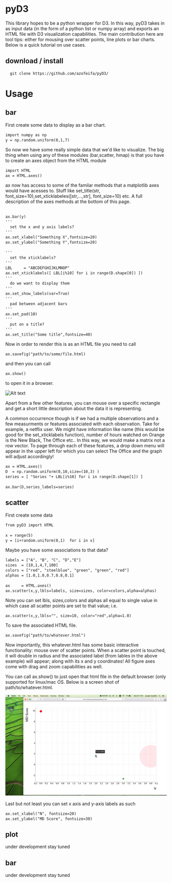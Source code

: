 # pyD3
This library hopes to be a python wrapper for D3. In this way, pyD3 takes in as input data (in the form of a python list or numpy array) and exports an HTML file with D3 visualization capabilities. The main contribution here are tool tips: either for mousing over scatter points, line plots or bar charts. Below is a quick tutorial on use cases. 
## download / install
```
  git clone https://github.com/azofeifa/pyD3/
```
# Usage

## bar
First create some data to display as a bar chart. 
```
import numpy as np
y = np.random.uniform(0,1,7)
```

So now we have some really simple data that we'd like to visualize. The big thing when using any of these modules (bar,scatter, hmap) is that you have to create an axes object from the HTML module
```
import HTML
ax = HTML.axes()
```
ax now has access to some of the familar methods that a matplotlib axes would have acesses to. Stuff like set_title(str, font_size=10),set_xticklabeles([str,...,str], font_size=10) etc. A full description of the axes methods at the bottom of this page.
```

ax.bar(y)
'''
  set the x and y axis labels?
'''
ax.set_xlabel("Something X",fontsize=20)
ax.set_ylabel("Something Y",fontsize=20)

'''
  set the xticklabels?
'''
LBL 	= "ABCDEFGHIJKLMNOP"
ax.set_xticklabels([ LBL[i%10] for i in range(D.shape[0]) ])
'''
  do we want to display them
'''
ax.set_show_labels(var=True)
'''
  pad between adjacent bars
'''
ax.set_pad(10)
'''
  put on a title?
'''
ax.set_title("Some title",fontsize=40)

```
Now in order to render this is as an HTML file you need to call
```
ax.savefig("path/to/some/file.html)
```
and then you can call
```
ax.show()
```
to open it in a browser.

![Alt text](https://github.com/azofeifa/pyD3/blob/master/images/BarShot.jpeg)

Apart from a few other features, you can mouse over a specific rectangle and get a short little description about the data it is representing. 

A common occurrence though is if we had a multiple observations and a few measurments or features associated with each observation. Take for example, a netflix user. We might have information like name (this would be good for the set_xticklabels function), number of hours watched on Orange is the New Black, The Office etc.. In this way, we would make a matrix not a row vector. To page through each of these features, a drop down menu will appear in the upper left for which you can select The Office and the graph will adjust accordingly! 


```
ax = HTML.axes()
D  = np.random.uniform(0,10,size=(10,3) )
series = [ "Series "+ LBL[i%10] for i in range(D.shape[1]) ]

ax.bar(D,series_labels=series)

```














## scatter
First create some data
```
from pyD3 import HTML

x = range(5)
y = [i+random.uniform(0,1)  for i in x]
```
Maybe you have some associations to that data?
```
labels = ["A", "B", "C", "D","E"]
sizes  = [10,1,4,7,100]
colors = ["red", "steelblue", "green", "green", "red"]
alphas = [1.0,1.0,0.7,0.8,0.1]

ax     = HTML.axes()
ax.scatter(x,y,lbls=labels, size=sizes, color=colors,alpha=alphas)

```
Note you can set lbls, sizes,colors and alphas all equal to single value in which case all scatter points are set to that value; i.e.
```
ax.scatter(x,y,lbls="", size=10, color="red",alpha=1.0)
```
To save the associated HTML file.
```
ax.savefig("path/to/whatever.html")
```
Now importantly, this whatever.html has some basic interactive functionality: mouse over of scatter points. When a scatter point is touched, it will double in radius and the associated label (from lables in the above example) will appear; along with its x and y coordinates! All figure axes come with drag and zoom capabilities as well.  


You can call ax.show() to just open that html file in the default browser (only supported for linux/mac OS. Below is a screen shot of path/to/whatever.html.

![Alt text](https://github.com/azofeifa/pyD3/blob/master/images/ScatterShot.jpeg)

Last but not least you can set x axis and y-axis labels as such
```
ax.set_xlabel("N", fontsize=20)
ax.set_ylabel("MD Score", fontsize=30)
```


## plot
under development stay tuned
## bar
under development stay tuned









